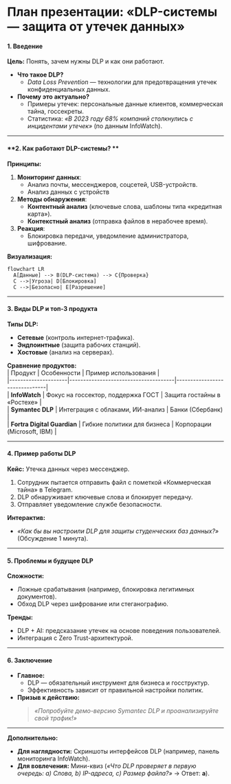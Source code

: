 # **План презентации: «DLP-системы — защита от утечек данных»**

#### **1. Введение**  
**Цель:** Понять, зачем нужны DLP и как они работают.  
- **Что такое DLP?**  
  - *Data Loss Prevention* — технологии для предотвращения утечек конфиденциальных данных.  
- **Почему это актуально?**  
  - Примеры утечек: персональные данные клиентов, коммерческая тайна, госсекреты.  
  - Статистика: *«В 2023 году 68% компаний столкнулись с инцидентами утечек»* (по данным InfoWatch).  

---

#### **2. Как работают DLP-системы? **  
**Принципы:**  
1. **Мониторинг данных**:  
   - Анализ почты, мессенджеров, соцсетей, USB-устройств.  
   - Анализ данных с устройств
2. **Методы обнаружения**:  
   - **Контентный анализ** (ключевые слова, шаблоны типа «кредитная карта»).  
   - **Контекстный анализ** (отправка файлов в нерабочее время).  
3. **Реакция**:  
   - Блокировка передачи, уведомление администратора, шифрование.  

**Визуализация:**  
```mermaid
flowchart LR
  A[Данные] --> B(DLP-система) --> C{Проверка}  
  C -->|Угроза| D[Блокировка]  
  C -->|Безопасно| E[Разрешение]
```

---

#### **3. Виды DLP и топ-3 продукта**  
**Типы DLP:**  
- **Сетевые** (контроль интернет-трафика).  
- **Эндпоинтные** (защита рабочих станций).  
- **Хостовые** (анализ на серверах).  

**Сравнение продуктов:**  
| Продукт             | Особенности                          | Пример использования          |  
|---------------------|--------------------------------------|-------------------------------|  
| **InfoWatch**       | Фокус на госсектор, поддержка ГОСТ   | Защита гостайны в «Ростехе»   |  
| **Symantec DLP**    | Интеграция с облаками, ИИ-анализ    | Банки (Сбербанк)              |  
| **Fortra Digital Guardian** | Гибкие политики для бизнеса      | Корпорации (Microsoft, IBM)   |  

---

#### **4. Пример работы DLP**  
**Кейс:** Утечка данных через мессенджер.  
1. Сотрудник пытается отправить файл с пометкой «Коммерческая тайна» в Telegram.  
2. DLP обнаруживает ключевые слова и блокирует передачу.  
3. Отправляет уведомление службе безопасности.  

**Интерактив:**  
- *«Как бы вы настроили DLP для защиты студенческих баз данных?»* (Обсуждение 1 минута).  

---

#### **5. Проблемы и будущее DLP**  
**Сложности:**  
- Ложные срабатывания (например, блокировка легитимных документов).  
- Обход DLP через шифрование или стеганографию.  

**Тренды:**  
- DLP + AI: предсказание утечек на основе поведения пользователей.  
- Интеграция с Zero Trust-архитектурой.  

---

#### **6. Заключение**  
- **Главное:**  
  - DLP — обязательный инструмент для бизнеса и госструктур.  
  - Эффективность зависит от правильной настройки политик.  
- **Призыв к действию:**  
  > *«Попробуйте демо-версию Symantec DLP и проанализируйте свой трафик!»*  

---

**Дополнительно:**  
- **Для наглядности:** Скриншоты интерфейсов DLP (например, панель мониторинга InfoWatch).  
- **Для вовлечения:** Мини-квиз (*«Что DLP проверяет в первую очередь: a) Слова, b) IP-адреса, c) Размер файла?»* → Ответ: **a**).  
